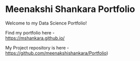 # Meenakshi Shankara Portfolio
Welcome to my Data Science Portfolio!




Find my portfolio here -  
https://mshankara.github.io/

My Project repository is here -
https://github.com/meenakshishankara/Portfolio)


